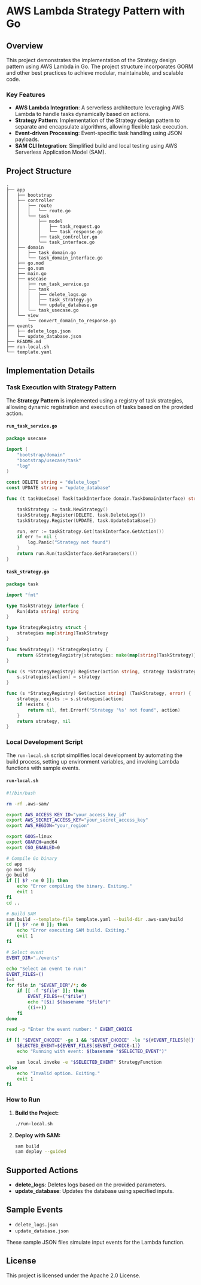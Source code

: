 # AWS Lambda Strategy Pattern with Go

## Overview
This project demonstrates the implementation of the Strategy design pattern using AWS Lambda in Go. The project structure incorporates GORM and other best practices to achieve modular, maintainable, and scalable code.

### Key Features
- **AWS Lambda Integration**: A serverless architecture leveraging AWS Lambda to handle tasks dynamically based on actions.
- **Strategy Pattern**: Implementation of the Strategy design pattern to separate and encapsulate algorithms, allowing flexible task execution.
- **Event-driven Processing**: Event-specific task handling using JSON payloads.
- **SAM CLI Integration**: Simplified build and local testing using AWS Serverless Application Model (SAM).

## Project Structure
```plaintext
.
├── app
│   ├── bootstrap
│   ├── controller
│   │   ├── route
│   │   │   └── route.go
│   │   └── task
│   │       ├── model
│   │       │   ├── task_request.go
│   │       │   └── task_response.go
│   │       ├── task_controller.go
│   │       └── task_interface.go
│   ├── domain
│   │   ├── task_domain.go
│   │   └── task_domain_interface.go
│   ├── go.mod
│   ├── go.sum
│   ├── main.go
│   ├── usecase
│   │   ├── run_task_service.go
│   │   ├── task
│   │   │   ├── delete_logs.go
│   │   │   ├── task_strategy.go
│   │   │   └── update_database.go
│   │   └── task_usecase.go
│   └── view
│       └── convert_domain_to_response.go
├── events
│   ├── delete_logs.json
│   └── update_database.json
├── README.md
├── run-local.sh
└── template.yaml
```

## Implementation Details

### Task Execution with Strategy Pattern
The **Strategy Pattern** is implemented using a registry of task strategies, allowing dynamic registration and execution of tasks based on the provided action.

#### `run_task_service.go`
```go
package usecase

import (
    "bootstrap/domain"
    "bootstrap/usecase/task"
    "log"
)

const DELETE string = "delete_logs"
const UPDATE string = "update_database"

func (t taskUseCase) Task(taskInterface domain.TaskDomainInterface) string {

    taskStrategy := task.NewStrategy()
    taskStrategy.Register(DELETE, task.DeleteLogs{})
    taskStrategy.Register(UPDATE, task.UpdateDataBase{})

    run, err := taskStrategy.Get(taskInterface.GetAction())
    if err != nil {
        log.Panic("Strategy not found")
    }
    return run.Run(taskInterface.GetParameters())
}
```

#### `task_strategy.go`
```go
package task

import "fmt"

type TaskStrategy interface {
    Run(data string) string
}

type StrategyRegistry struct {
    strategies map[string]TaskStrategy
}

func NewStrategy() *StrategyRegistry {
    return &StrategyRegistry{strategies: make(map[string]TaskStrategy)}
}

func (s *StrategyRegistry) Register(action string, strategy TaskStrategy) {
    s.strategies[action] = strategy
}

func (s *StrategyRegistry) Get(action string) (TaskStrategy, error) {
    strategy, exists := s.strategies[action]
    if !exists {
        return nil, fmt.Errorf("Strategy '%s' not found", action)
    }
    return strategy, nil
}
```

### Local Development Script
The `run-local.sh` script simplifies local development by automating the build process, setting up environment variables, and invoking Lambda functions with sample events.

#### `run-local.sh`
```bash
#!/bin/bash

rm -rf .aws-sam/

export AWS_ACCESS_KEY_ID="your_access_key_id"
export AWS_SECRET_ACCESS_KEY="your_secret_access_key"
export AWS_REGION="your_region"

export GOOS=linux
export GOARCH=amd64
export CGO_ENABLED=0

# Compile Go binary
cd app
go mod tidy
go build
if [[ $? -ne 0 ]]; then
    echo "Error compiling the binary. Exiting."
    exit 1
fi
cd ..

# Build SAM
sam build --template-file template.yaml --build-dir .aws-sam/build
if [[ $? -ne 0 ]]; then
    echo "Error executing SAM build. Exiting."
    exit 1
fi

# Select event
EVENT_DIR="./events"

echo "Select an event to run:"
EVENT_FILES=()
i=1
for file in "$EVENT_DIR"/*; do
    if [[ -f "$file" ]]; then
        EVENT_FILES+=("$file")
        echo "[$i] $(basename "$file")"
        ((i++))
    fi
done

read -p "Enter the event number: " EVENT_CHOICE

if [[ "$EVENT_CHOICE" -ge 1 && "$EVENT_CHOICE" -le "${#EVENT_FILES[@]}" ]]; then
    SELECTED_EVENT=${EVENT_FILES[$EVENT_CHOICE-1]}
    echo "Running with event: $(basename "$SELECTED_EVENT")"

    sam local invoke -e "$SELECTED_EVENT" StrategyFunction
else
    echo "Invalid option. Exiting."
    exit 1
fi
```

### How to Run
1. **Build the Project:**
   ```bash
   ./run-local.sh
   ```
2. **Deploy with SAM:**
   ```bash
   sam build
   sam deploy --guided
   ```

## Supported Actions
- **delete_logs**: Deletes logs based on the provided parameters.
- **update_database**: Updates the database using specified inputs.

## Sample Events
- `delete_logs.json`
- `update_database.json`

These sample JSON files simulate input events for the Lambda function.

## License
This project is licensed under the Apache 2.0 License.